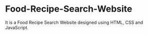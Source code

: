 # Food-Recipe-Search-Website
It is a Food Recipe Search Website designed using HTML, CSS and JavaScript. 

